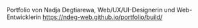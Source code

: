 Portfolio von Nadja Degtiarewa, Web/UX/UI-Designerin und Web-Entwicklerin
https://ndeg-web.github.io/portfolio/build/
